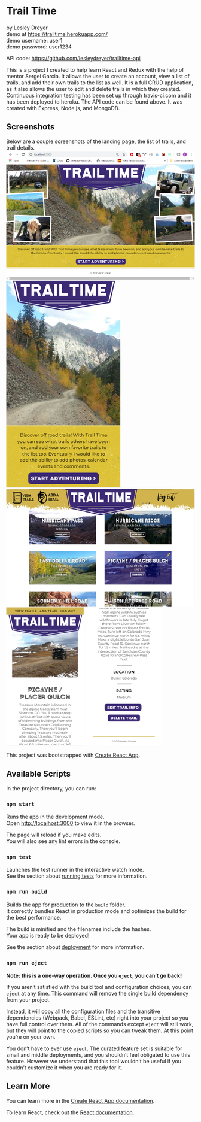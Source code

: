 # Trail Time
by Lesley Dreyer <br>
demo at https://trailtime.herokuapp.com/ <br>
demo username: user1 <br>
demo password: user1234 <br>

API code: https://github.com/lesleydreyer/trailtime-api

This is a project I created to help learn React and Redux with the help of mentor Sergei Garcia. It allows the user to create an account, view a list of trails, and add their own trails to the list as well. It is a full CRUD application, as it also allows the user to edit and delete trails in which they created. Continuous integration testing has been set up through travis-ci.com and it has been deployed to heroku. The API code can be found above. It was created with Express, Node.js, and MongoDB.

## Screenshots
Below are a couple screenshots of the landing page, the list of trails, and trail details.
<img src="src/components/app/read-me-screenshots/trailtimehomedesktop.png"/>
<img src="src/components/app/read-me-screenshots/trailtimehomemobile.png"/>
<img src="src/components/app/read-me-screenshots/trailtimelistdesktop2.png"/>
<img src="src/components/app/read-me-screenshots/trailtimedetailsmobile.png"/>
<img src="src/components/app/read-me-screenshots/trailtimedetailsmobile2.png"/>



This project was bootstrapped with [Create React App](https://github.com/facebook/create-react-app).

## Available Scripts

In the project directory, you can run:

### `npm start`

Runs the app in the development mode.<br>
Open [http://localhost:3000](http://localhost:3000) to view it in the browser.

The page will reload if you make edits.<br>
You will also see any lint errors in the console.

### `npm test`

Launches the test runner in the interactive watch mode.<br>
See the section about [running tests](https://facebook.github.io/create-react-app/docs/running-tests) for more information.

### `npm run build`

Builds the app for production to the `build` folder.<br>
It correctly bundles React in production mode and optimizes the build for the best performance.

The build is minified and the filenames include the hashes.<br>
Your app is ready to be deployed!

See the section about [deployment](https://facebook.github.io/create-react-app/docs/deployment) for more information.

### `npm run eject`

**Note: this is a one-way operation. Once you `eject`, you can’t go back!**

If you aren’t satisfied with the build tool and configuration choices, you can `eject` at any time. This command will remove the single build dependency from your project.

Instead, it will copy all the configuration files and the transitive dependencies (Webpack, Babel, ESLint, etc) right into your project so you have full control over them. All of the commands except `eject` will still work, but they will point to the copied scripts so you can tweak them. At this point you’re on your own.

You don’t have to ever use `eject`. The curated feature set is suitable for small and middle deployments, and you shouldn’t feel obligated to use this feature. However we understand that this tool wouldn’t be useful if you couldn’t customize it when you are ready for it.

## Learn More

You can learn more in the [Create React App documentation](https://facebook.github.io/create-react-app/docs/getting-started).

To learn React, check out the [React documentation](https://reactjs.org/).
